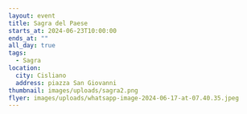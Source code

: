```yaml
---
layout: event
title: Sagra del Paese
starts_at: 2024-06-23T10:00:00
ends_at: ""
all_day: true
tags:
  - Sagra
location:
  city: Cisliano
  address: piazza San Giovanni
thumbnail: images/uploads/sagra2.png
flyer: images/uploads/whatsapp-image-2024-06-17-at-07.40.35.jpeg
---
```

